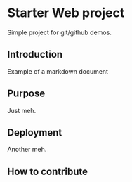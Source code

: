 # Starter Web project

Simple project for git/github demos.

## Introduction

Example of a markdown document

## Purpose

Just meh.

## Deployment

Another meh.

## How to contribute
